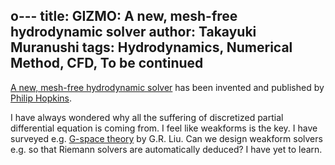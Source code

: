 o---
title: GIZMO: A new, mesh-free hydrodynamic solver
author: Takayuki Muranushi
tags: Hydrodynamics, Numerical Method, CFD, To be continued
---

[A new, mesh-free hydrodynamic solver](http://arxiv.org/abs/1409.7395) has been invented and published
by [Philip Hopkins](http://www.tapir.caltech.edu/~phopkins/Site/Welcome.html).

I have always wondered why all the suffering of discretized partial differential equation is coming from.
I feel like weakforms is the key. I have surveyed e.g.
[G-space theory](https://www.google.co.jp/search?q=g+space+theory) by G.R. Liu.
Can we design weakform solvers e.g. so that Riemann solvers are automatically deduced? I have yet
to learn.

